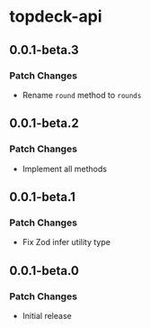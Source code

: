 # topdeck-api

## 0.0.1-beta.3

### Patch Changes

- Rename `round` method to `rounds`

## 0.0.1-beta.2

### Patch Changes

- Implement all methods

## 0.0.1-beta.1

### Patch Changes

- Fix Zod infer utility type

## 0.0.1-beta.0

### Patch Changes

- Initial release
